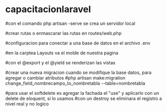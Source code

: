 # capacitacionlaravel

#con el comando php artisan -serve se crea un servidor local

#crear rutas o enmascarar las rutas en routes/web.php

#configuracion para conectar a una base de datos en el archivo .env

#en la carptea Layouts va el molde de nuestra pagina

#con el @export y el @yield se renderizan las vistas

#crear una nueva migracion cuando se modifique la base datos, para agregar o cambiar atributos
#php artisan make:migration change_field_nombrecampo_to_nombretabla --table=nombretabla

#para usar el softdelete es agregar la fachada el "use" y aplicarlo con un delete de eloquent, si lo usamos
#con un destroy se eliminara el registro a nivel real y no logico

